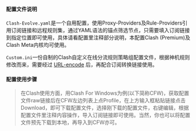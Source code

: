 #### 配置文件说明

`Clash-Evolve.yaml`是一个自用配置，使用Proxy-Providers及Rule-Providers引用订阅链接和远程规则集，通过YAML语法的锚点筛选节点，只需要填入订阅链接到指定位置即可使用，具体请看配置里注释部分说明，本配置Clash (Premium)及Clash Meta内核均可使用。

`Custom.ini`一份自制的Clash自定义在线分流规则策略组配置文件，根据神机规则修改而来，需要经过 [URL-encode](https://www.urlencoder.org/) 后，再配合订阅转换链接使用。

#### 配置使用步骤
> 在Clash使用方面，用Clash For Windows为例(以下简称CFW)，获取配置文件raw链接后在CFW左边列表上点Profile，在上方输入框粘贴链接点击Download，即可下载配置文件，选择刚下载的配置文件，右键编辑，根据配置文件里注释内容操作，导入订阅链接即可使用。当然，你也可以将配置文件预先下载到本地，再导入到CFW亦可。
